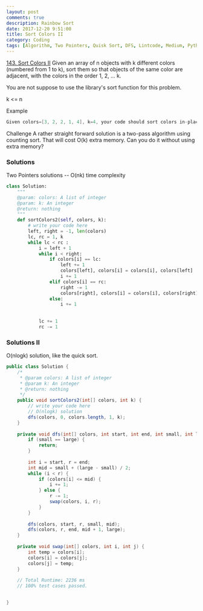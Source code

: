 ```yaml
---
layout: post
comments: true
description: Rainbow Sort
date: 2017-12-20 9:51:00
title: Sort Colors II
category: Coding
tags: [Algorithm, Two Pointers, Quisk Sort, DFS, Lintcode, Medium, Python, Java]
---
```



[143. Sort Colors II](http://www.lintcode.com/en/problem/sort-colors-ii/)
Given an array of n objects with k different colors (numbered from 1 to k), sort them so that objects of the same color are adjacent, with the colors in the order 1, 2, ... k.

You are not suppose to use the library's sort function for this problem.

k <= n

Example
```java
Given colors=[3, 2, 2, 1, 4], k=4, your code should sort colors in-place to [1, 2, 2, 3, 4].
```

Challenge 
A rather straight forward solution is a two-pass algorithm using counting sort. That will cost O(k) extra memory. Can you do it without using extra memory?


### Solutions
Two Pointers solutions -- O(nk) time complexity

```python
class Solution:
    """
    @param: colors: A list of integer
    @param: k: An integer
    @return: nothing
    """
    def sortColors2(self, colors, k):
        # write your code here
        left, right = -1, len(colors)
        lc, rc = 1, k
        while lc < rc :
            i = left + 1
            while i < right:
                if colors[i] == lc:
                    left += 1
                    colors[left], colors[i] = colors[i], colors[left]
                    i += 1
                elif colors[i] == rc:
                    right -= 1
                    colors[right], colors[i] = colors[i], colors[right]
                else:
                    i += 1
            
            
            lc += 1
            rc -= 1


```
### Solutions II
O(nlogk) solution, like the quick sort.

```java
public class Solution {
    /*
     * @param colors: A list of integer
     * @param k: An integer
     * @return: nothing
     */
    public void sortColors2(int[] colors, int k) {
        // write your code here
        // O(nlogk) solution
        dfs(colors, 0, colors.length, 1, k);
    }
    
    private void dfs(int[] colors, int start, int end, int small, int large) {
        if (small == large) {
            return;
        }
        
        int i = start, r = end;
        int mid = small + (large - small) / 2;
        while (i < r) {
            if (colors[i] <= mid) {
                i += 1;
            } else {
                r -= 1;
                swap(colors, i, r);
            }
        }
        
        dfs(colors, start, r, small, mid);
        dfs(colors, r, end, mid + 1, large);
    }
    
    private void swap(int[] colors, int i, int j) {
        int temp = colors[i];
        colors[i] = colors[j];
        colors[j] = temp;
    }
    
    // Total Runtime: 2236 ms
    // 100% test cases passed.

        
}
```